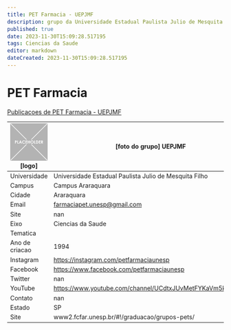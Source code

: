 ```yaml
---
title: PET Farmacia - UEPJMF
description: grupo da Universidade Estadual Paulista Julio de Mesquita Filho
published: true
date: 2023-11-30T15:09:28.517195
tags: Ciencias da Saude
editor: markdown
dateCreated: 2023-11-30T15:09:28.517195
---
```


# PET Farmacia

[Publicacoes de PET Farmacia - UEPJMF](/atividade/215PETFarmaciaUEPJMF/feed.md)

| ![placeholder.png](/placeholder.png) [logo] | [foto do grupo] UEPJMF         |
| ------------------------------------------- | ------------------------------------------------- |
| Universidade                                | Universidade Estadual Paulista Julio de Mesquita Filho      |
| Campus                                      | Campus Araraquara            |
| Cidade                                      | Araraquara             |
| Email                                       | farmaciapet.unesp@gmail.com             |
| Site                                        | nan              |
| Eixo                                        | Ciencias da Saude              |
| Tematica                                    |           |
| Ano de criacao                              | 1994        |
| Instagram                                   | https://instagram.com/petfarmaciaunesp         |
| Facebook                                    | https://www.facebook.com/petfarmaciaunesp          |
| Twitter                                     | nan           |
| YouTube                                     | https://www.youtube.com/channel/UCdtxJUvMetFYKaVm5kmNOBg           |
| Contato                                     | nan         |
| Estado                                      |  SP            |
| Site                                        | www2.fcfar.unesp.br/#!/graduacao/grupos-pets/ |

